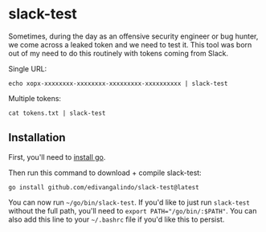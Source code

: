 # slack-test

Sometimes, during the day as an offensive security engineer or bug hunter, we come across a leaked token and we need to test it. This tool was born out of my need to do this routinely with tokens coming from Slack.

Single URL:

```
echo xopx-xxxxxxxx-xxxxxxxx-xxxxxxxxx-xxxxxxxxxx | slack-test
```

Multiple tokens:

```
cat tokens.txt | slack-test
```

## Installation

First, you'll need to [install go](https://golang.org/doc/install).

Then run this command to download + compile slack-test:
```
go install github.com/edivangalindo/slack-test@latest
```

You can now run `~/go/bin/slack-test`. If you'd like to just run `slack-test` without the full path, you'll need to `export PATH="/go/bin/:$PATH"`. You can also add this line to your `~/.bashrc` file if you'd like this to persist.
